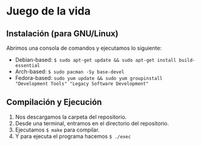 Juego de la vida
================

## Instalación (para GNU/Linux)
Abrimos una consola de comandos y ejecutamos lo siguiente:
* Debian-based: `$ sudo apt-get update && sudo apt-get install build-essential`
* Arch-based: `$ sudo pacman -Sy base-devel`
* Fedora-based: `sudo yum update && sudo yum groupinstall "Development Tools" "Legacy Software Development"`

## Compilación y Ejecución

1. Nos descargamos la carpeta del repositorio.
2. Desde una terminal, entramos en el directorio del repositorio.
3. Ejecutamos `$ make` para compilar.
4. Y para ejecuta el programa hacemos `$ ./exec`